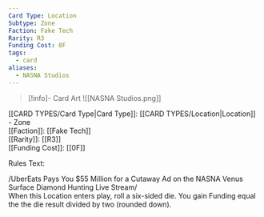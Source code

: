 ```yaml
---
Card Type: Location
Subtype: Zone
Faction: Fake Tech
Rarity: R3
Funding Cost: 0F
tags:
  - card
aliases:
  - NASNA Studios
---
```

> [!info]- Card Art
> ![[NASNA Studios.png]]

[[CARD TYPES/Card Type|Card Type]]: [[CARD TYPES/Location|Location]] - Zone  
[[Faction]]: [[Fake Tech]]  
[[Rarity]]: [[R3]]  
[[Funding Cost]]: [[0F]]  

Rules Text:  

/UberEats Pays You $55 Million for a Cutaway Ad on the NASNA Venus Surface Diamond Hunting Live Stream/   
When this Location enters play, roll a six-sided die. You gain Funding equal the the die result divided by two (rounded down).  
